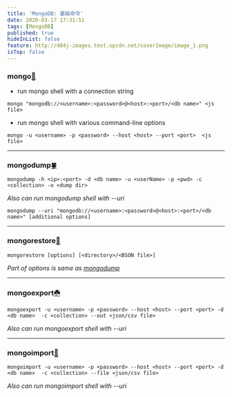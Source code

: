 ```yaml
---
title: 'MongoDB: 基础命令'
date: 2020-03-17 17:31:51
tags: [MongoDB]
published: true
hideInList: false
feature: http://404j-images.test.upcdn.net/coverImage/image_1.png
isTop: false
---
```

### **mongo[🍃](https://docs.mongodb.com/manual/reference/program/mongo/)**
* run mongo shell with a connection string
```shell
mongo "mongodb://<username>:<password>@<host>:<port>/<db name>" <js file>
```
* run mongo shell with various command-line options
```shell
mongo -u <username> -p <password> --host <host> --port <port>  <js file>
```

---
### **mongodump[🍀](https://docs.mongodb.com/manual/reference/program/mongodump/)**
```shell
mongodump -h <ip>:<port> -d <db name> -u <userName> -p <pwd> -c <collection> -o <dump dir>
```
*Also can run mongodump shell with --uri*
```shell
mongodump --uri "mongodb://<username>:<password>@<host>:<port>/<db name>" [additional options]
```

---
### **mongorestore[🌴](https://docs.mongodb.com/manual/reference/program/mongorestore/)** 
```shell
mongorestore [options] [<directory>/<BSON file>]
```
*Part of options is same as [mongodump](#mongodump)*

---
### **mongoexport[☘️](https://docs.mongodb.com/manual/reference/program/mongoexport/)**
```shell
mongoexport -u <username> -p <password> --host <host> --port <port> -d <db name>  -c <collection> --out <json/csv file>
```
*Also can run mongoexport shell with --uri*

---
### **mongoimport[🍂](https://docs.mongodb.com/manual/reference/program/mongoimport/)**
```shell
mongoimport -u <username> -p <password> --host <host> --port <port> -d <db name>  -c <collection> --file <json/csv file>
```
*Also can run mongoimport shell with --uri*